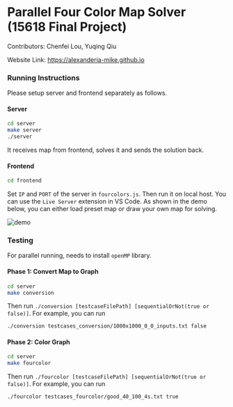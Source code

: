 # Parallel Four Color Map Solver (15618 Final Project)

Contributors: Chenfei Lou, Yuqing Qiu

Website Link: https://alexanderia-mike.github.io

### Running Instructions
Please setup server and frontend separately as follows.
#### Server

```bash
cd server
make server
./server
```
It receives map from frontend, solves it and sends the solution back.
#### Frontend
```bash
cd frontend
```
Set `IP` and `PORT` of the server in `fourcolors.js`. Then run it on local host. You can use the `Live Server` extension in VS Code.
As shown in the demo below, you can either load preset map or draw your own map for solving.

![demo](demo.gif)
### Testing
For parallel running, needs to install `openMP` library.
#### Phase 1: Convert Map to Graph
```bash
cd server
make conversion
```
Then run `./conversion [testcaseFilePath] [sequentialOrNot(true or false)]`. For example, you can run
```bash
./conversion testcases_conversion/1000x1000_0_0_inputs.txt false
```
#### Phase 2: Color Graph
```bash
cd server
make fourcolor
```
Then run `./fourcolor [testcaseFilePath] [sequentialOrNot(true or false)]`. For example, you can run
```bash
./fourcolor testcases_fourcolor/good_40_100_4s.txt true
```
